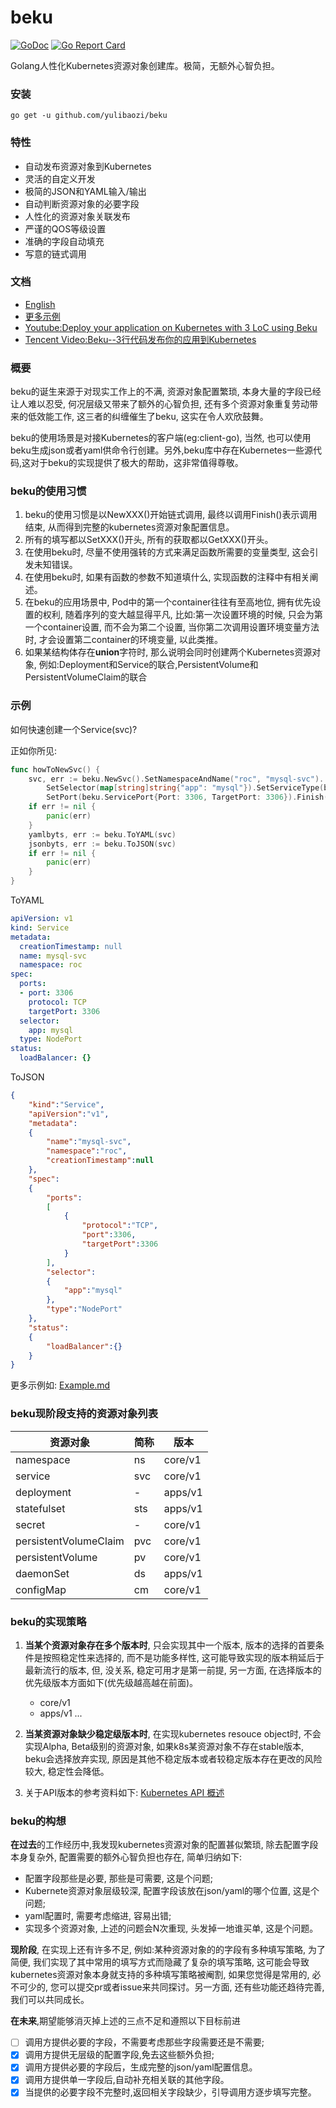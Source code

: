 # beku
[![GoDoc](https://godoc.org/github.com/imroc/beku?status.svg)](https://godoc.org/github.com/yulibaozi/beku)
[![Go Report Card](https://goreportcard.com/badge/github.com/yulibaozi/beku)](https://goreportcard.com/badge/github.com/yulibaozi/beku)

Golang人性化Kubernetes资源对象创建库。极简，无额外心智负担。

### 安装

```
go get -u github.com/yulibaozi/beku
```

### 特性

- 自动发布资源对象到Kubernetes
- 灵活的自定义开发
- 极简的JSON和YAML输入/输出
- 自动判断资源对象的必要字段
- 人性化的资源对象关联发布
- 严谨的QOS等级设置
- 准确的字段自动填充
- 写意的链式调用

### 文档

- [English](https://github.com/yulibaozi/beku)
- [更多示例](https://github.com/yulibaozi/beku/blob/master/test/example_test.go)
- [Youtube:Deploy your application on Kubernetes with 3 LoC using Beku](https://youtu.be/4CaARsch9ms)
- [Tencent Video:Beku--3行代码发布你的应用到Kubernetes](http://v.qq.com/x/page/d0783vtazs9.html)

### 概要

beku的诞生来源于对现实工作上的不满, 资源对象配置繁琐, 本身大量的字段已经让人难以忍受, 何况层级又带来了额外的心智负担, 还有多个资源对象重复劳动带来的低效能工作, 这三者的纠缠催生了beku, 这实在令人欢欣鼓舞。

beku的使用场景是对接Kubernetes的客户端(eg:client-go), 当然, 也可以使用beku生成json或者yaml供命令行创建。另外,beku库中存在Kubernetes一些源代码,这对于beku的实现提供了极大的帮助，这非常值得尊敬。

### beku的使用习惯

1. beku的使用习惯是以NewXXX()开始链式调用, 最终以调用Finish()表示调用结束, 从而得到完整的kubernetes资源对象配置信息。
2. 所有的填写都以SetXXX()开头, 所有的获取都以GetXXX()开头。
3. 在使用beku时, 尽量不使用强转的方式来满足函数所需要的变量类型, 这会引发未知错误。
4. 在使用beku时, 如果有函数的参数不知道填什么, 实现函数的注释中有相关阐述。
5. 在beku的应用场景中, Pod中的第一个container往往有至高地位, 拥有优先设置的权利, 随着序列的变大越显得平凡, 比如:第一次设置环境的时候, 只会为第一个container设置, 而不会为第二个设置, 当你第二次调用设置环境变量方法时, 才会设置第二container的环境变量, 以此类推。
5. 如果某结构体存在**union**字符时, 那么说明会同时创建两个Kubernetes资源对象, 例如:Deployment和Service的联合,PersistentVolume和PersistentVolumeClaim的联合

### 示例

如何快速创建一个Service(svc)?


正如你所见:

```go
func howToNewSvc() {
	svc, err := beku.NewSvc().SetNamespaceAndName("roc", "mysql-svc").
		SetSelector(map[string]string{"app": "mysql"}).SetServiceType(beku.ServiceTypeNodePort).
		SetPort(beku.ServicePort{Port: 3306, TargetPort: 3306}).Finish()
	if err != nil {
		panic(err)
	}
	yamlbyts, err := beku.ToYAML(svc)
	jsonbyts, err := beku.ToJSON(svc)
	if err != nil {
		panic(err)
	}
}
```

ToYAML

```yaml
apiVersion: v1
kind: Service
metadata:
  creationTimestamp: null
  name: mysql-svc
  namespace: roc
spec:
  ports:
  - port: 3306
    protocol: TCP
    targetPort: 3306
  selector:
    app: mysql
  type: NodePort
status:
  loadBalancer: {}
```

ToJSON

```json
{
    "kind":"Service",
    "apiVersion":"v1",
    "metadata":
    {
        "name":"mysql-svc",
        "namespace":"roc",
        "creationTimestamp":null
    },
    "spec":
    {
        "ports":
        [
            {
                "protocol":"TCP",
                "port":3306,
                "targetPort":3306
            }
        ],
        "selector":
        {
            "app":"mysql"
        },
        "type":"NodePort"
    },
    "status":
    {
        "loadBalancer":{}
    }
}
```
更多示例如: [Example.md](https://github.com/yulibaozi/beku/blob/master/doc/example.md)

### beku现阶段支持的资源对象列表

资源对象 | 简称|  版本
---|---|---
namespace   | ns| core/v1
service   | svc| core/v1
deployment | - | apps/v1
statefulset | sts | apps/v1
secret | - | core/v1
persistentVolumeClaim | pvc | core/v1
persistentVolume | pv | core/v1
daemonSet | ds | apps/v1
configMap | cm | core/v1

### beku的实现策略

1. **当某个资源对象存在多个版本时**, 只会实现其中一个版本, 版本的选择的首要条件是按照稳定性来选择的, 而不是功能多样性, 这可能导致实现的版本稍延后于最新流行的版本, 但, 没关系, 稳定可用才是第一前提, 另一方面, 在选择版本的优先级版本方面如下(优先级越高越在前面)。
    * core/v1
    * apps/v1
    ...

2. **当某资源对象缺少稳定级版本时**, 在实现kubernetes resouce object时, 不会实现Alpha, Beta级别的资源对象, 如果k8s某资源对象不存在stable版本, beku会选择放弃实现, 原因是其他不稳定版本或者较稳定版本存在更改的风险较大, 稳定性会降低。

3. 关于API版本的参考资料如下:
[Kubernetes API 概述](http://kubernetes.kansea.com/docs/api/)

### beku的构想

**在过去**的工作经历中,我发现kubernetes资源对象的配置甚似繁琐, 除去配置字段本身复杂外, 配置需要的额外心智负担也存在, 简单归纳如下:
 * 配置字段那些是必要, 那些是可需要, 这是个问题;
 * Kubernete资源对象层级较深, 配置字段该放在json/yaml的哪个位置, 这是个问题;
 * yaml配置时, 需要考虑缩进, 容易出错;
 * 实现多个资源对象, 上述的问题会N次重现, 头发掉一地谁买单, 这是个问题。

**现阶段**, 在实现上还有许多不足, 例如:某种资源对象的的字段有多种填写策略, 为了简便, 我们实现了其中常用的填写方式而隐藏了复杂的填写策略, 这可能会导致kubernetes资源对象本身就支持的多种填写策略被阉割, 如果您觉得是常用的, 必不可少的, 您可以提交pr或者issue来共同探讨。另一方面, 还有些功能还趋待完善, 我们可以共同成长。

**在未来**,期望能够消灭掉上述的三点不足和遵照以下目标前进
- [ ] 调用方提供必要的字段，不需要考虑那些字段需要还是不需要;
- [x] 调用方提供无层级的配置字段,免去这些额外负担;
- [x] 调用方提供必要的字段后，生成完整的json/yaml配置信息。
- [x] 调用方提供单一字段后,自动补充相关联的其他字段。
- [x] 当提供的必要字段不完整时,返回相关字段缺少，引导调用方逐步填写完整。
